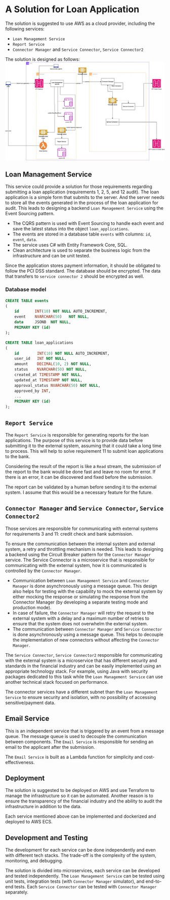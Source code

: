 # A Solution for Loan Application

The solution is suggested to use AWS as a cloud provider, including the following services:
* `Loan Management Service`
* `Report Service`
* `Connector Manager` and `Service Connector`, `Service Connector2`

The solution is designed as follows:
![Loan Application Solution](Design%20System%20for%20Loan%20Applications.webp)

## Loan Management Service

This service could provide a solution for those requirements regarding submitting a loan application (requirements 1, 2, 5, and 12 audit). The loan application is a simple form that submits to the server. And the server needs to store all the events generated in the process of the loan application for audit. This leads to designing a backend `Loan Management Service` using the Event Sourcing pattern.

* The CQRS pattern is used with Event Sourcing to handle each event and save the latest status into the object `loan_applications`.
* The events are stored in a database table `events` with columns: `id`, `event`, `data`.
* The service uses C# with Entity Framework Core, SQL.
* Clean architecture is used to separate the business logic from the infrastructure and can be unit tested.

Since the application stores payment information, it should be obligated to follow the PCI DSS standard. The database should be encrypted. The data that transfers to `service connector 2` should be encrypted as well.

### Database model

```sql
CREATE TABLE events
(
    id       INT(10) NOT NULL AUTO_INCREMENT,
    event    NVARCHAR(50)   NOT NULL,
    data     JSONB  NOT NULL,
    PRIMARY KEY (id)
);
```

```sql
CREATE TABLE loan_applications
(
    id        INT(10) NOT NULL AUTO_INCREMENT,
    user_id   INT NOT NULL,
    amount    DECIMAL(10, 2) NOT NULL,
    status    NVARCHAR(50) NOT NULL,
    created_at TIMESTAMP NOT NULL,
    updated_at TIMESTAMP NOT NULL,
    approval_status NVARCHAR(50) NOT NULL,
    approved_by INT,
    ...
    PRIMARY KEY (id)
);
```

## `Report Service`

The `Report Service` is responsible for generating reports for the loan applications. The purpose of this service is to provide data before submitting it to the external system, assuming that it could take a long time to process. This will help to solve requirement 11 to submit loan applications to the bank.

Considering the result of the report is like a `Read` stream, the submission of the report to the bank would be done fast and leave no room for error. If there is an error, it can be discovered and fixed before the submission.

The report can be validated by a human before sending it to the external system. I assume that this would be a necessary feature for the future.

## `Connector Manager` and `Service Connector`, `Service Connector2`

Those services are responsible for communicating with external systems for requirements 3 and 11: credit check and bank submission.

To ensure the communication between the internal system and external system, a retry and throttling mechanism is needed. This leads to designing a backend using the Circuit Breaker pattern for the `Connector Manager` service. The Service Connector is a microservice that is responsible for communicating with the external system, how it is communicated is controlled by the `Connector Manager`.

* Communication between `Loan Management Service` and `Connector Manager` is done asynchronously using a message queue. This design also helps for testing with the capability to mock the external system by either mocking the response or simulating the response from the Connector Manager (by developing a separate testing mode and production mode).
* In case of failure, the `Connector Manager` will retry the request to the external system with a delay and a maximum number of retries to ensure that the system does not overwhelm the external system.
* The communication between `Connector Manager` and `Service Connector` is done asynchronously using a message queue. This helps to decouple the implementation of new connectors without affecting the `Connector Manager`.

The `Service Connector`, `Service Connector2` responsible for communicating with the external system is a microservice that has different security and standards in the financial industry and can be easily implemented using an appropriate technology stack. For example, using Java with security packages dedicated to this task while the `Loan Management Service` can use another technical stack focused on performance.

The connector services have a different subnet than the `Loan Management Service` to ensure security and isolation, with no possibility of accessing sensitive/payment data.

## Email Service

This is an independent service that is triggered by an event from a message queue. The message queue is used to decouple the communication between components. The `Email Service` is responsible for sending an email to the applicant after the submission.

The `Email Service` is built as a Lambda function for simplicity and cost-effectiveness.

## Deployment

The solution is suggested to be deployed on AWS and use Terraform to manage the infrastructure so it can be automated. Another reason is to ensure the transparency of the financial industry and the ability to audit the infrastructure in addition to the data.

Each service mentioned above can be implemented and dockerized and deployed to AWS ECS.

## Development and Testing

The development for each service can be done independently and even with different tech stacks. The trade-off is the complexity of the system, monitoring, and debugging.

The solution is divided into microservices, each service can be developed and tested independently. The `Loan Management Service` can be tested using unit tests, integration tests (with `Connector Manager` simulator), and end-to-end tests. Each `Service Connector` can be tested with `Connector Manager` separately.